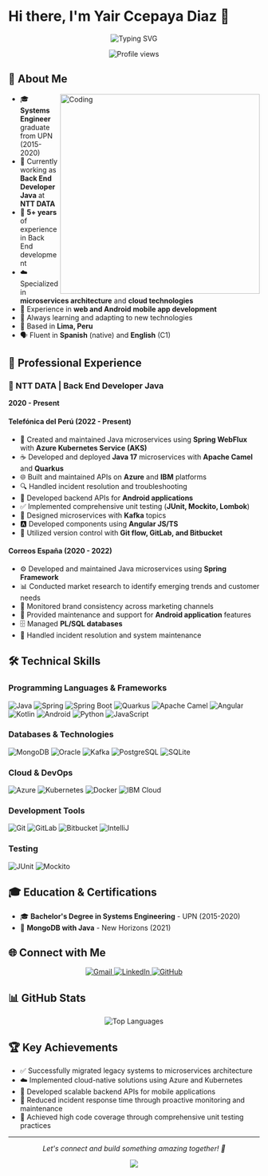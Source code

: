 # Hi there, I'm Yair Ccepaya Diaz 👋

<p align="center">
  <img src="https://readme-typing-svg.herokuapp.com?font=Time+New+Roman&color=%23C8BE25&size=25&center=true&vCenter=true&width=600&height=100&lines=Systems+Engineer;Back+End+Java+Developer;5%2B+Years+Experience;Microservices+Expert;Cloud+Technologies+Enthusiast;Always+learning+new+things" alt="Typing SVG" />
</p>

<p align="center">
  <img src="https://komarev.com/ghpvc/?username=yairccepaya&label=Profile%20views&color=0047AB&style=flat-square" alt="Profile views" />
</p>

## 🚀 About Me

<img align="right" alt="Coding" width="400" src="https://media.giphy.com/media/qgQUggAC3Pfv687qPC/giphy.gif">

- 🎓 **Systems Engineer** graduate from UPN (2015-2020)
- 💼 Currently working as **Back End Developer Java** at **NTT DATA**
- 🔧 **5+ years** of experience in Back End development
- ☁️ Specialized in **microservices architecture** and **cloud technologies**
- 📱 Experience in **web and Android mobile app development**
- 🌱 Always learning and adapting to new technologies
- 📍 Based in **Lima, Peru**
- 🗣️ Fluent in **Spanish** (native) and **English** (C1)

## 💼 Professional Experience

### 🏢 NTT DATA | Back End Developer Java
**2020 - Present**

#### Telefónica del Perú (2022 - Present)
- 🔧 Created and maintained Java microservices using **Spring WebFlux** with **Azure Kubernetes Service (AKS)**
- ☕ Developed and deployed **Java 17** microservices with **Apache Camel** and **Quarkus**
- 🌐 Built and maintained APIs on **Azure** and **IBM** platforms
- 🔍 Handled incident resolution and troubleshooting
- 📱 Developed backend APIs for **Android applications**
- ✅ Implemented comprehensive unit testing (**JUnit, Mockito, Lombok**)
- 📨 Designed microservices with **Kafka** topics
- 🅰️ Developed components using **Angular JS/TS**
- 📝 Utilized version control with **Git flow, GitLab, and Bitbucket**

#### Correos España (2020 - 2022)
- ⚙️ Developed and maintained Java microservices using **Spring Framework**
- 📊 Conducted market research to identify emerging trends and customer needs
- 🎨 Monitored brand consistency across marketing channels
- 📱 Provided maintenance and support for **Android application** features
- 🗄️ Managed **PL/SQL databases**
- 🔧 Handled incident resolution and system maintenance

## 🛠️ Technical Skills

### Programming Languages & Frameworks
<p align="left">
  <img src="https://img.shields.io/badge/Java-ED8B00?style=for-the-badge&logo=java&logoColor=white" alt="Java"/>
  <img src="https://img.shields.io/badge/Spring-6DB33F?style=for-the-badge&logo=spring&logoColor=white" alt="Spring"/>
  <img src="https://img.shields.io/badge/Spring_Boot-F2F4F9?style=for-the-badge&logo=spring-boot" alt="Spring Boot"/>
  <img src="https://img.shields.io/badge/Quarkus-000000?style=for-the-badge&logo=quarkus&logoColor=white" alt="Quarkus"/>
  <img src="https://img.shields.io/badge/Apache_Camel-28A745?style=for-the-badge&logo=apache-camel&logoColor=white" alt="Apache Camel"/>
  <img src="https://img.shields.io/badge/Angular-DD0031?style=for-the-badge&logo=angular&logoColor=white" alt="Angular"/>
  <img src="https://img.shields.io/badge/Kotlin-0095D5?style=for-the-badge&logo=kotlin&logoColor=white" alt="Kotlin"/>
  <img src="https://img.shields.io/badge/Android-3DDC84?style=for-the-badge&logo=android&logoColor=white" alt="Android"/>
  <img src="https://img.shields.io/badge/Python-3776AB?style=for-the-badge&logo=python&logoColor=white" alt="Python"/>
  <img src="https://img.shields.io/badge/JavaScript-F7DF1E?style=for-the-badge&logo=javascript&logoColor=black" alt="JavaScript"/>

</p>

### Databases & Technologies
<p align="left">
  
  <img src="https://img.shields.io/badge/MongoDB-4EA94B?style=for-the-badge&logo=mongodb&logoColor=white" alt="MongoDB"/>
  <img src="https://img.shields.io/badge/Oracle-F80000?style=for-the-badge&logo=oracle&logoColor=black" alt="Oracle"/>
  <img src="https://img.shields.io/badge/Apache_Kafka-231F20?style=for-the-badge&logo=apache-kafka&logoColor=white" alt="Kafka"/>
  <img src="https://img.shields.io/badge/PostgreSQL-316192?style=for-the-badge&logo=postgresql&logoColor=white" alt="PostgreSQL"/>
  <img src="https://img.shields.io/badge/SQLite-07405E?style=for-the-badge&logo=sqlite&logoColor=white" alt="SQLite"/>
</p>

### Cloud & DevOps
<p align="left">
  <img src="https://img.shields.io/badge/Microsoft_Azure-0089D0?style=for-the-badge&logo=microsoft-azure&logoColor=white" alt="Azure"/>
  <img src="https://img.shields.io/badge/Kubernetes-326CE5?style=for-the-badge&logo=kubernetes&logoColor=white" alt="Kubernetes"/>
  <img src="https://img.shields.io/badge/Docker-2CA5E0?style=for-the-badge&logo=docker&logoColor=white" alt="Docker"/>
  <img src="https://img.shields.io/badge/IBM_Cloud-1261FE?style=for-the-badge&logo=IBM&logoColor=white" alt="IBM Cloud"/>
</p>

### Development Tools
<p align="left">
  <img src="https://img.shields.io/badge/Git-F05032?style=for-the-badge&logo=git&logoColor=white" alt="Git"/>
  <img src="https://img.shields.io/badge/GitLab-330F63?style=for-the-badge&logo=gitlab&logoColor=white" alt="GitLab"/>
  <img src="https://img.shields.io/badge/Bitbucket-0747a6?style=for-the-badge&logo=bitbucket&logoColor=white" alt="Bitbucket"/>
  <img src="https://img.shields.io/badge/IntelliJ_IDEA-000000.svg?style=for-the-badge&logo=intellij-idea&logoColor=white" alt="IntelliJ"/>
</p>

### Testing
<p align="left">
  <img src="https://img.shields.io/badge/Junit5-25A162?style=for-the-badge&logo=junit5&logoColor=white" alt="JUnit"/>
  <img src="https://img.shields.io/badge/Mockito-78A641?style=for-the-badge" alt="Mockito"/>
</p>

## 🎓 Education & Certifications

- 🎓 **Bachelor's Degree in Systems Engineering** - UPN (2015-2020)
- 📜 **MongoDB with Java** - New Horizons (2021)

## 🌐 Connect with Me

<p align="center">
  <a href="mailto:yalucepa@gmail.com">
    <img src="https://img.shields.io/badge/Gmail-D14836?style=for-the-badge&logo=gmail&logoColor=white" alt="Gmail"/>
  </a>
  <a href="https://linkedin.com/in/yair-ccepaya-diaz-8b976220b/">
    <img src="https://img.shields.io/badge/LinkedIn-0077B5?style=for-the-badge&logo=linkedin&logoColor=white" alt="LinkedIn"/>
  </a>
  <a href="https://github.com/yairccepaya">
    <img src="https://img.shields.io/badge/GitHub-100000?style=for-the-badge&logo=github&logoColor=white" alt="GitHub"/>
  </a>
</p>

## 📊 GitHub Stats

<p align="center">
  <img src="https://github-readme-stats.vercel.app/api/top-langs/?username=yalucepadi&layout=compact&theme=radical" alt="Top Languages" />
</p>

## 🏆 Key Achievements

- ✅ Successfully migrated legacy systems to microservices architecture
- ☁️ Implemented cloud-native solutions using Azure and Kubernetes
- 📱 Developed scalable backend APIs for mobile applications
- 🔧 Reduced incident response time through proactive monitoring and maintenance
- 🧪 Achieved high code coverage through comprehensive unit testing practices

---

<p align="center">
  <i>Let's connect and build something amazing together! 🚀</i>
</p>

<p align="center">
  <img src="https://capsule-render.vercel.app/api?type=waving&color=gradient&height=100&section=footer"/>
</p>
